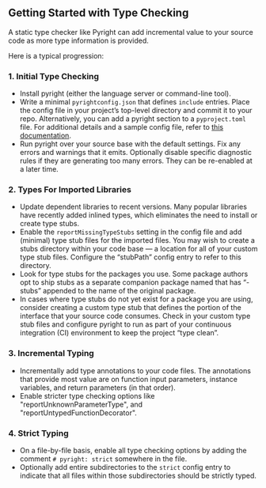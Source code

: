 ## Getting Started with Type Checking

A static type checker like Pyright can add incremental value to your source code as more type information is provided.

Here is a typical progression:

### 1. Initial Type Checking
* Install pyright (either the language server or command-line tool).
* Write a minimal `pyrightconfig.json` that defines `include` entries. Place the config file in your project’s top-level directory and commit it to your repo. Alternatively, you can add a pyright section to a `pyproject.toml` file. For additional details and a sample config file, refer to [this documentation](../configuration/config-files.md).
* Run pyright over your source base with the default settings. Fix any errors and warnings that it emits. Optionally disable specific diagnostic rules if they are generating too many errors. They can be re-enabled at a later time.

### 2. Types For Imported Libraries
* Update dependent libraries to recent versions. Many popular libraries have recently added inlined types, which eliminates the need to install or create type stubs.
* Enable the `reportMissingTypeStubs` setting in the config file and add (minimal) type stub files for the imported files. You may wish to create a stubs directory within your code base — a location for all of your custom type stub files. Configure the “stubPath” config entry to refer to this directory.
* Look for type stubs for the packages you use. Some package authors opt to ship stubs as a separate companion package named that has “-stubs” appended to the name of the original package.
* In cases where type stubs do not yet exist for a package you are using, consider creating a custom type stub that defines the portion of the interface that your source code consumes. Check in your custom type stub files and configure pyright to run as part of your continuous integration (CI) environment to keep the project “type clean”.

### 3. Incremental Typing
* Incrementally add type annotations to your code files. The annotations that provide most value are on function input parameters, instance variables, and return parameters (in that order).
* Enable stricter type checking options like "reportUnknownParameterType", and "reportUntypedFunctionDecorator".

### 4. Strict Typing
* On a file-by-file basis, enable all type checking options by adding the comment `# pyright: strict` somewhere in the file.
* Optionally add entire subdirectories to the `strict` config entry to indicate that all files within those subdirectories should be strictly typed.



